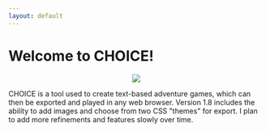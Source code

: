 ```yaml
---
layout: default
---
```



# Welcome to CHOICE!
<p align="center"><img src= "https://user-images.githubusercontent.com/109912356/216708115-950e755d-3e5a-485b-aa3d-3342cdc10050.gif"></p>


CHOICE is a tool used to create text-based adventure games, which can then be exported and played in any web browser. Version 1.8 includes the ability to add images and choose from two CSS "themes" for export. I plan to add more refinements and features slowly over time.
